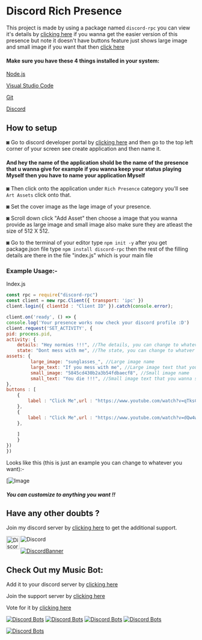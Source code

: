 # Discord Rich Presence
This project is made by using a package named ```discord-rpc``` you can view it's details by [clicking here](https://www.npmjs.com/package/discord-rpc) if you wanna get the easier version of this presence but note it doesn't have buttons feature just shows large image and small image if you want that then [click here](https://github.com/Dinav69/Discord-Presence)

#### Make sure you have these 4 things installed in your system:
[Node.js](https://nodejs.org/en/download/)

[Visual Studio Code](https://code.visualstudio.com/)

[Git](https://git-scm.com/downloads)

[Discord](https://discord.com/)
## How to setup 
◙ Go to discord developer portal by [clicking here](https://discord.com/developers/applications) and then go to the top left corner of your screen see create application and then name it.
#### And hey the name of the application shold be the name of the presence that u wanna give for example if you wanna keep your status playing Myself then you have to name your application Myself

◙ Then click onto the application under ```Rich Presence``` category you'll see ```Art Assets``` click onto that.
 
◙ Set the cover image as the lage image of your presence.

◙ Scroll down click "Add Asset" then choose a image that you wanna provide as large image and small image also make sure they are atleast the size of 512 X 512.

◙ Go to the terminal of your editor type ```npm init -y``` after you get package.json file type ```npm install discord-rpc``` then the rest of the filling details are there in the file "index.js" which is your main file

### Example Usage:-


Index.js

```js
const rpc = require("discord-rpc")
const client = new rpc.Client({ transport: 'ipc' })
client.login({ clientId : "Client ID" }).catch(console.error);

client.on('ready', () => {
console.log('Your presence works now check your discord profile :D')
client.request('SET_ACTIVITY', {
pid: process.pid,
activity: {
    details: "Hey normies !!!", //The details, you can change to whatever you want
    state: "Dont mess with me", //The state, you can change to whatver you want
assets: {
         large_image: "sunglasses_", //Large image name
         large_text: "If you mess with me", //Large image text that you wanna show whenver someone hover the cursor towards it
         small_image: "5845cd430b2a3b54fdbaecf8", //Small image name
         small_text: "You die !!!", //Small image text that you wanna show whenver someone hover the cursor towards it
},
buttons : [
    {
        label : "Click Me",url : "https://www.youtube.com/watch?v=qTksCYUgI7s" //Link to be redirected when someone click on the buttons and label is the name of the button
    },
    { 
        label : "Click Me",url : "https://www.youtube.com/watch?v=dQw4w9WgXcQ" //Link to be redirected to when someone click on the buttons and label is the name of the button
    },
  
    ]
    }
})
})
```

Looks like this (this is just an example you can change to whatever you want):-

[![Image](https://cdn.discordapp.com/attachments/809031839032672327/812945587757776956/example.png)

##### You can customize to anything you want !!

## Have any other doubts ?
Join my discord server by [clicking here](https://discord.gg/RWSEj6JrjJ) to get the additional support.

<a href="https://discord.gg/RWSEj6JrjJ">
  <img align="left" alt="Discord" width="35px" src="https://raw.githubusercontent.com/peterthehan/peterthehan/master/assets/discord.svg" />
</a>

![Discord](https://img.shields.io/discord/785447323156742204?color=7289DA&logo=discord&style=for-the-badge)

[![DiscordBanner](https://invidget.switchblade.xyz/RWSEj6JrjJ)](https://discord.gg/RWSEj6JrjJ)

## Check Out my Music Bot:
Add it to your discord server by [clicking here](https://discord.com/oauth2/authorize?client_id=786209866946838528&permissions=53833024&scope=bot)

Join the support server by [clicking here](https://discord.gg/RWSEj6JrjJ)

Vote for it by [clicking here](https://top.gg/bot/786209866946838528)

[![Discord Bots](https://top.gg/api/widget/status/786209866946838528.svg)](https://top.gg/bot/786209866946838528) [![Discord Bots](https://top.gg/api/widget/servers/786209866946838528.svg?noavatar=true)](https://top.gg/bot/786209866946838528) [![Discord Bots](https://top.gg/api/widget/upvotes/786209866946838528.svg?noavatar=true)](https://top.gg/bot/786209866946838528) [![Discord Bots](https://top.gg/api/widget/owner/786209866946838528.svg?noavatar=true)](https://top.gg/bot/786209866946838528)

[![Discord Bots](https://top.gg/api/widget/786209866946838528.svg)](https://top.gg/bot/786209866946838528)













